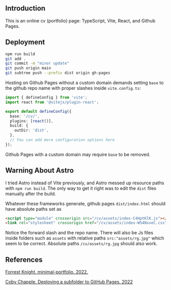 ## Introduction

This is an online cv (portfolio) page: TypeScript, Vite, React, and Github Pages.

## Deployment

```sh
npm run build
git add .
git commit -m "minor update"
git push origin main
git subtree push --prefix dist origin gh-pages
```

Hosting on Github Pages without a custom domain demands setting `base` to the github repo name with proper slashes inside `vite.config.ts`:

```ts
import { defineConfig } from 'vite';
import react from '@vitejs/plugin-react';

export default defineConfig({
  base: '/cv/',
  plugins: [react()],
  build: {
    outDir: 'dist',
  },
  // You can add more configuration options here
});
```

Github Pages with a custom domain may require `base` to be removed.

## Warning About Astro

I tried Astro instead of Vite previously, and Astro messed up resource paths with `npm run build`. The only way to get it right was to edit the `dist` files manually after the build.

Whatever these frameworks generate, github pages `dist/index.html` should have absolute paths set as

```html
<script type="module" crossorigin src="/cv/assets/index-C4HptKlK.js"></script>
<link rel="stylesheet" crossorigin href="/cv/assets/index-W54NxveC.css">
```

Notice the forward slash and the repo name. There will also be Js files inside folders such as `assets` with relative paths `src:"assets/rg.jpg"` which seem to be correct. Absolute paths `/cv/assets/rg.jpg` should also work.

## References

[Forrest Knight. minimal-portfolio. 2022.](https://github.com/ForrestKnight/minimal-portfolio)

[Coby Chapple. Deploying a subfolder to GitHub Pages. 2022](https://gist.github.com/cobyism/4730490)
